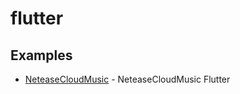 # flutter

## Examples

- [NeteaseCloudMusic](https://github.com/fluttercandies/NeteaseCloudMusic) - NeteaseCloudMusic Flutter 